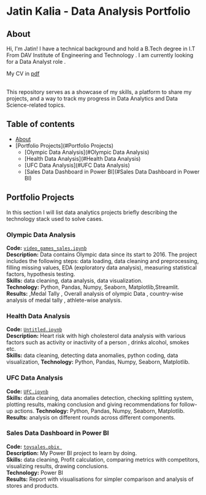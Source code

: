 # Jatin Kalia - Data Analysis Portfolio 

## About

Hi, I'm Jatin! I have a technical background and hold a B.Tech degree in I.T From DAV Institute of Engineering and Technology . I am currently looking for a Data Analyst role .


My CV in [pdf]() 

<br>
This repository serves as a showcase of my skills, a platform to share my projects, and a way to track my progress in Data Analytics and Data Science-related topics.  
<br>
  

## Table of contents
- [About](#About)
- [Portfolio Projects](#Portfolio Projects)
	+ [Olympic Data Analysis](#Olympic Data Analysis)
	+ [Health Data Analysis](#Health Data Analysis)
	+ [UFC Data Analysis](#UFC Data Analysis)
	+ [Sales Data Dashboard in Power BI](#Sales Data Dashboard in Power BI)
	


## Portfolio Projects
In this section I will list data analytics projects briefly describing the technology stack used to solve cases.

### Olympic Data Analysis
**Code:** [`video_games_sales.ipynb`]()    
**Description:** Data contains Olympic data since its start to 2016. The project includes the following steps: data loading, data cleaning and preprocessing, filling missing values, EDA (exploratory data analysis), measuring statistical factors, hypothesis testing.  
**Skills:** data cleaning, data analysis, data visualization.  
**Technology:** Python, Pandas, Numpy, Seaborn, Matplotlib,Streamlit.  
**Results:** ,Medal Tally , Overall analysis of olympic Data , country-wise analysis of medal tally , athlete-wise analysis.  

### Health Data Analysis
**Code:** [`Untitled.ipynb`](https://github.com/jatinkalia/portfolio_data_analyst/blob/main/Untitled.ipynb)       
**Description:** Heart risk with high cholesterol data analysis with various factors such as activity or inactivity of a person , drinks alcohol, smokes etc.   
**Skills:** data cleaning, detecting data anomalies, python coding, data visualization,
**Technology:** Python, Pandas, Numpy, Seaborn, Matplotlib.       

### UFC Data Analysis
**Code:** [`UFC.ipynb`](https://github.com/jatinkalia/portfolio_data_analyst/blob/main/UFC.ipynb)           
**Skills:**  data cleaning, data anomalies detection, checking splitting system, plotting results, making conclusion and giving recommendations for follow-up actions. **Technology:** Python, Pandas, Numpy, Seaborn, Matplotlib.   
**Results:** analysis on different rounds across different components. 

### Sales Data Dashboard in Power BI
**Code:** [`toysales.pbix `](https://github.com/jatinkalia/portfolio_data_analyst/blob/main/toysales.pbix)       
**Description:** My Power BI project to learn by doing.    
**Skills:** data cleaning, Profit calculation, comparing metrics with competitors, visualizing results, drawing conclusions.    
**Technology:** Power BI    
**Results:** Report with visualisations for simpler comparison and analysis of stores and products. 

